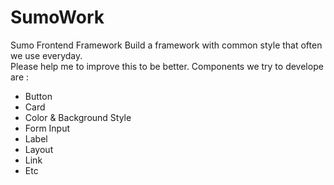 # SumoWork
Sumo Frontend Framework 
Build a framework with common style that often we use everyday.<br>
Please help me to improve this to be better.
Components we try to develope are : 
<ul>
    <li>Button</li>
    <li>Card</li> 
    <li>Color & Background Style</li>
    <li>Form Input</li>
    <li>Label</li>
    <li>Layout</li>
    <li>Link</li>
    <li>Etc</li>
</ul>
